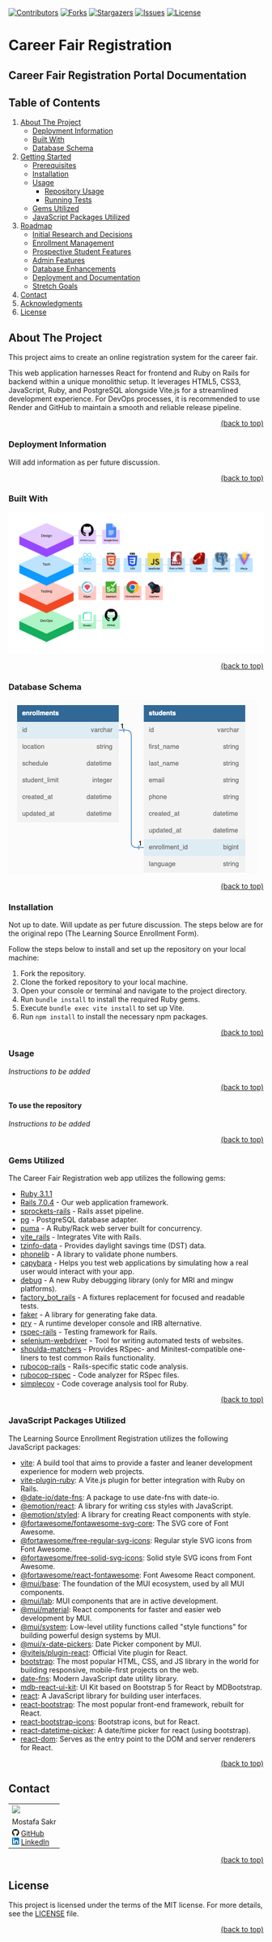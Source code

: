 [![Contributors][contributors-shield]][contributors-url]
[![Forks][forks-shield]][forks-url]
[![Stargazers][stars-shield]][stars-url]
[![Issues][issues-shield]][issues-url]
[![License][license-shield]][license-url]

# Career Fair Registration

## Career Fair Registration Portal Documentation

<!-- TABLE OF CONTENTS -->
## Table of Contents

1. [About The Project](#about-the-project)
   - [Deployment Information](#deployment-information)
   - [Built With](#built-with)
   - [Database Schema](#database-schema)
2. [Getting Started](#getting-started)
   - [Prerequisites](#prerequisites)
   - [Installation](#installation)
   - [Usage](#usage)
     - [Repository Usage](#to-use-the-repository)
     - [Running Tests](#to-run-tests)
   - [Gems Utilized](#gems-utilized)
   - [JavaScript Packages Utilized](#javascript-packages-utilized)
3. [Roadmap](#roadmap)
   - [Initial Research and Decisions](#initial-research-and-decisions)
   - [Enrollment Management](#enrollment-managment)
   - [Prospective Student Features](#prospective-student-features)
   - [Admin Features](#admin-features)
   - [Database Enhancements](#database-enhancements)
   - [Deployment and Documentation](#deployment-and-documentation)
   - [Stretch Goals](#stretch-goals)
4. [Contact](#contact)
5. [Acknowledgments](#acknowledgments)
6. [License](#license)

<!-- ABOUT THE PROJECT -->
## About The Project

This project aims to create an online registration system for the career fair.

This web application harnesses React for frontend and Ruby on Rails for backend within a unique monolithic setup. It leverages HTML5, CSS3, JavaScript, Ruby, and PostgreSQL alongside Vite.js for a streamlined development experience.
For DevOps processes, it is recommended to use Render and GitHub to maintain a smooth and reliable release pipeline. 

<div align="right">

[(back to top)](#top)

</div>

<!-- Deployment Information -->
### Deployment Information

Will add information as per future discussion.

<div align="right">

[(back to top)](#top)

</div>

<!-- Built With -->
### Built With

![Tech-Stack](public/tech-stack.png)

<div align="right">

[(back to top)](#top)

</div>

<!-- Database Schema -->
### Database Schema

![Database-Schema](public/schema.png)

<div align="right">

[(back to top)](#top)

</div>

<!-- INSTALLATION -->
### Installation
Not up to date. Will update as per future discussion. The steps below are for the original repo (The Learning Source Enrollment Form).

Follow the steps below to install and set up the repository on your local machine:

1. Fork the repository.
2. Clone the forked repository to your local machine.
3. Open your console or terminal and navigate to the project directory.
4. Run `bundle install` to install the required Ruby gems.
5. Execute `bundle exec vite install` to set up Vite.
6. Run `npm install` to install the necessary npm packages.

<div align="right">

[(back to top)](#top)

</div>

<!-- USAGE -->
### Usage

*Instructions to be added*

<div align="right">

[(back to top)](#top)

</div>

<!-- TO USE THE REPOSITORY -->
#### To use the repository

*Instructions to be added*

<div align="right">

[(back to top)](#top)

</div>

<!-- Gems Utilized -->
### Gems Utilized

The Career Fair Registration web app utilizes the following gems:

- [Ruby 3.1.1](https://www.ruby-lang.org/)
- [Rails 7.0.4](https://rubyonrails.org/) - Our web application framework.
- [sprockets-rails](https://github.com/rails/sprockets-rails) - Rails asset pipeline.
- [pg](https://rubygems.org/gems/pg/versions/0.18.4) - PostgreSQL database adapter.
- [puma](https://github.com/puma/puma) - A Ruby/Rack web server built for concurrency.
- [vite_rails](https://github.com/rails/vite_rails) - Integrates Vite with Rails.
- [tzinfo-data](https://github.com/tzinfo/tzinfo-data) - Provides daylight savings time (DST) data.
- [phonelib](https://github.com/daddyz/phonelib) - A library to validate phone numbers.
- [capybara](https://github.com/teamcapybara/capybara) - Helps you test web applications by simulating how a real user would interact with your app.
- [debug](https://github.com/ruby/debug) - A new Ruby debugging library (only for MRI and mingw platforms).
- [factory_bot_rails](https://github.com/thoughtbot/factory_bot_rails) - A fixtures replacement for focused and readable tests.
- [faker](https://github.com/faker-ruby/faker) - A library for generating fake data.
- [pry](https://github.com/pry/pry) - A runtime developer console and IRB alternative.
- [rspec-rails](https://github.com/rspec/rspec-rails) - Testing framework for Rails.
- [selenium-webdriver](https://www.selenium.dev/projects/webdriver/) - Tool for writing automated tests of websites.
- [shoulda-matchers](https://github.com/thoughtbot/shoulda-matchers) - Provides RSpec- and Minitest-compatible one-liners to test common Rails functionality.
- [rubocop-rails](https://github.com/rubocop/rubocop-rails) - Rails-specific static code analysis.
- [rubocop-rspec](https://github.com/rubocop/rubocop-rspec) - Code analyzer for RSpec files.
- [simplecov](https://github.com/simplecov-ruby/simplecov) - Code coverage analysis tool for Ruby.

<div align="right">

[(back to top)](#top)

</div>

<!-- JavaScript Packages Utilized -->
### JavaScript Packages Utilized

The Learning Source Enrollment Registration utilizes the following JavaScript packages:

- [vite](https://vitejs.dev/): A build tool that aims to provide a faster and leaner development experience for modern web projects.
- [vite-plugin-ruby](https://github.com/ElMassimo/vite_ruby): A Vite.js plugin for better integration with Ruby on Rails.
- [@date-io/date-fns](https://github.com/dmtrKovalenko/date-io): A package to use date-fns with date-io.
- [@emotion/react](https://emotion.sh/docs/@emotion/react): A library for writing css styles with JavaScript.
- [@emotion/styled](https://emotion.sh/docs/@emotion/styled): A library for creating React components with style.
- [@fortawesome/fontawesome-svg-core](https://github.com/FortAwesome/Font-Awesome): The SVG core of Font Awesome.
- [@fortawesome/free-regular-svg-icons](https://github.com/FortAwesome/Font-Awesome): Regular style SVG icons from Font Awesome.
- [@fortawesome/free-solid-svg-icons](https://github.com/FortAwesome/Font-Awesome): Solid style SVG icons from Font Awesome.
- [@fortawesome/react-fontawesome](https://github.com/FortAwesome/react-fontawesome): Font Awesome React component.
- [@mui/base](https://mui.com/): The foundation of the MUI ecosystem, used by all MUI components.
- [@mui/lab](https://mui.com/components/about-the-lab/): MUI components that are in active development.
- [@mui/material](https://mui.com/): React components for faster and easier web development by MUI.
- [@mui/system](https://mui.com/system/basics/): Low-level utility functions called "style functions" for building powerful design systems by MUI.
- [@mui/x-date-pickers](https://mui.com/components/date-picker/): Date Picker component by MUI.
- [@vitejs/plugin-react](https://github.com/vitejs/vite/tree/main/packages/plugin-react): Official Vite plugin for React.
- [bootstrap](https://getbootstrap.com/): The most popular HTML, CSS, and JS library in the world for building responsive, mobile-first projects on the web.
- [date-fns](https://date-fns.org/): Modern JavaScript date utility library.
- [mdb-react-ui-kit](https://mdbootstrap.com/docs/b5/react/): UI Kit based on Bootstrap 5 for React by MDBootstrap.
- [react](https://reactjs.org/): A JavaScript library for building user interfaces.
- [react-bootstrap](https://react-bootstrap.github.io/): The most popular front-end framework, rebuilt for React.
- [react-bootstrap-icons](https://react-bootstrap-icons.netlify.app/): Bootstrap icons, but for React.
- [react-datetime-picker](https://www.npmjs.com/package/react-datetime-picker): A date/time picker for react (using bootstrap).
- [react-dom](https://reactjs.org/docs/react-dom.html): Serves as the entry point to the DOM and server renderers for React.

<div align="right">

[(back to top)](#top)

</div>

<!-- CONTACT -->
## Contact

<table>
  <tr>
    <td><img src="https://avatars.githubusercontent.com/u/110377741?s=150&v=4"></td>
  </tr>
  <tr>
    <td>Mostafa Sakr</td>
  </tr>
  <tr>
    <td>
      <img src="public/github-logo.png" alt="github"> <a href="https://github.com/msakr21">GitHub</a><br>
      <img src="public/linkedin-logo.png" alt="linkedin"> <a href="https://linkedin.com/in/mostafasakr16/">LinkedIn</a>
    </td>
  </tr>
</table>

<div align="right">

[(back to top)](#top)

</div>

<!-- LICENSE -->
## License

This project is licensed under the terms of the MIT license. For more details, see the [LICENSE](./LICENSE) file.

<div align="right">

[(back to top)](#top)

</div>

<!-- MARKDOWN LINKS & IMAGES -->
[contributors-shield]: https://img.shields.io/github/contributors/msakr21/registration.svg?style=for-the-badge
[contributors-url]: https://github.com/msakr21/registration/graphs/contributors
[forks-shield]: https://img.shields.io/github/forks/msakr21/registration.svg?style=for-the-badge
[forks-url]: https://github.com/msakr21/registration/network/members
[stars-shield]: https://img.shields.io/github/stars/msakr21/registration.svg?style=for-the-badge
[stars-url]: https://github.com/msakr21/registration/stargazers
[issues-shield]: https://img.shields.io/github/issues/msakr21/registration.svg?style=for-the-badge
[issues-url]: https://github.com/msakr21/registration/issues
[license-shield]: https://img.shields.io/github/license/msakr21/registration.svg?style=for-the-badge
[license-url]: https://github.com/msakr21/registration/blob/main/LICENSE
